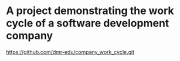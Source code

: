 # A project demonstrating the work cycle of a software development company

https://github.com/dmr-edu/company_work_cycle.git